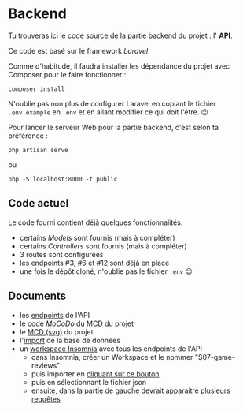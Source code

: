 # Backend

Tu trouveras ici le code source de la partie backend du projet : l' **API**.

Ce code est basé sur le framework _Laravel_.

Comme d'habitude, il faudra installer les dépendance du projet avec Composer pour le faire fonctionner :
```
composer install
```

N'oublie pas non plus de configurer Laravel en copiant le fichier `.env.example` en `.env` et en allant
modifier ce qui doit l'être. :wink:

Pour lancer le serveur Web pour la partie backend, c'est selon ta préférence :
```
php artisan serve
```
ou
```
php -S localhost:8000 -t public
```

## Code actuel

Le code fourni contient déjà quelques fonctionnalités.

- certains _Models_ sont fournis (mais à compléter)
- certains _Controllers_ sont fournis (mais à compléter)
- 3 routes sont configurées
- les endpoints #3, #6 et #12 sont déjà en place
- une fois le dépôt cloné, n'oublie pas le fichier `.env` :wink:

## Documents

- les [endpoints](../docs/api.md) de l'API
- le [code _MoCoDo_](../docs/game-reviews.mcd) du MCD du projet
- le [MCD (svg)](../docs/game-reviews.svg) du projet
- l'[import](../docs/import.sql) de la base de données
- un [workspace Insomnia](../docs/Insomnia_import_game-reviews.json) avec tous les endpoints de l'API
  - dans Insomnia, créer un Workspace et le nommer "S07-game-reviews"
  - puis importer en [cliquant sur ce bouton](../docs/insomnia_button_to_import.png)
  - puis en sélectionnant le fichier json
  - ensuite, dans la partie de gauche devrait apparaitre [plusieurs requêtes](../docs/insomnia_requests_imported.png)